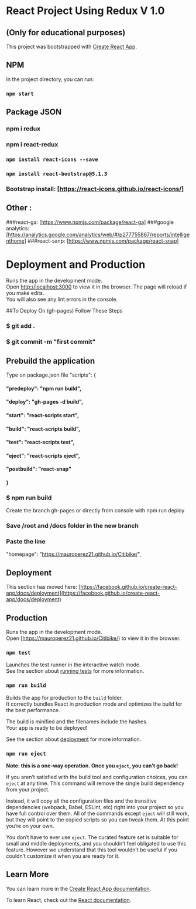 # React Project Using Redux V 1.0 
## (Only for educational purposes)

This project was bootstrapped with [Create React App](https://github.com/facebook/create-react-app).

## NPM

In the project directory, you can run:

### `npm start`

## Package JSON 

### npm i redux
### npm i react-redux
### `npm install react-icons --save`
### `npm install react-bootstrap@5.1.3`
### Bootstrap install: [https://react-icons.github.io/react-icons/]
## Other : 
###react-ga: [https://www.npmjs.com/package/react-ga] 
###google analytics: [https://analytics.google.com/analytics/web/#/p277755867/reports/intelligenthome]
###react-sanp: [https://www.npmjs.com/package/react-snap]

# Deployment and Production

Runs the app in the development mode.\
Open [http://localhost:3000](http://localhost:3000) to view it in the browser.
The page will reload if you make edits.\
You will also see any lint errors in the console.

##To Deploy On (gh-pages) Follow These Steps 

### $ git add .
### $ git commit -m "first commit"
## Prebuild the application

Type on package.json file 
"scripts": {
####    "predeploy": "npm run build",
####    "deploy": "gh-pages -d build",
####    "start": "react-scripts start",
####    "build": "react-scripts build",
####    "test": "react-scripts test",
####    "eject": "react-scripts eject",
####    "postbuild": "react-snap"
####  }

### $ npm run build
Create the branch gh-pages or directly from console with npm run deploy
### Save /root and /docs folder in the new branch


### Paste the line
"homepage": "https://mauroperez21.github.io/Citibike/",


## Deployment
This section has moved here: [https://facebook.github.io/create-react-app/docs/deployment](https://facebook.github.io/create-react-app/docs/deployment)

## Production

Runs the app in the development mode.\
Open [https://mauroperez21.github.io/Citibike/) to view it in the browser.


### `npm test`

Launches the test runner in the interactive watch mode.\
See the section about [running tests](https://facebook.github.io/create-react-app/docs/running-tests) for more information.

### `npm run build`

Builds the app for production to the `build` folder.\
It correctly bundles React in production mode and optimizes the build for the best performance.

The build is minified and the filenames include the hashes.\
Your app is ready to be deployed!

See the section about [deployment](https://facebook.github.io/create-react-app/docs/deployment) for more information.

### `npm run eject`

**Note: this is a one-way operation. Once you `eject`, you can’t go back!**

If you aren’t satisfied with the build tool and configuration choices, you can `eject` at any time. This command will remove the single build dependency from your project.

Instead, it will copy all the configuration files and the transitive dependencies (webpack, Babel, ESLint, etc) right into your project so you have full control over them. All of the commands except `eject` will still work, but they will point to the copied scripts so you can tweak them. At this point you’re on your own.

You don’t have to ever use `eject`. The curated feature set is suitable for small and middle deployments, and you shouldn’t feel obligated to use this feature. However we understand that this tool wouldn’t be useful if you couldn’t customize it when you are ready for it.

## Learn More

You can learn more in the [Create React App documentation](https://facebook.github.io/create-react-app/docs/getting-started).

To learn React, check out the [React documentation](https://reactjs.org/).

